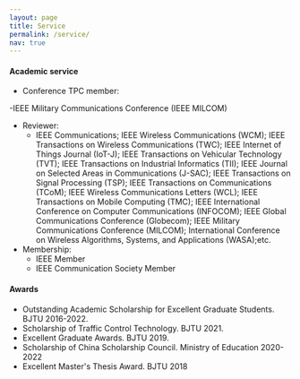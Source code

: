 ```yaml
---
layout: page
title: Service
permalink: /service/
nav: true
---
```


#### Academic service
<!--
- Journal editorship:
  - Editorial board of young scientist, Journal of Computer Science and Technology (JCST) 
- Conference organizer:
  - IJCAI 2019 Publicity co-chair
  - ICDM 2019 transfer learning session chair
- Conference senior member/area chair:
  - IJCAI 2023 senior PC
  - AAAI 2023 senior PC
-->
- Conference TPC member: 


<!-- 
  - ML area: ICML (2023, 2022, 2021, 2020); NeurIPS (2023, 2022, 2021, 2020); ICLR (2023, 2022, 2021)
  - AI area: AAAI (2022, 2021, 2020); IJCAI (2022)
  - CV area: CVPR (2023, 2022, 2021); ICCV (2023, 2021); ECCV (2022)
  - DM area: KDD (2021); WWW (2023, 2022, 2021); SDM (2023, 2022); WSDM (2023)
  - HCI area: UbiComp/IMWUT (2022, 2021, 2020, 2019); CHI (2021, 2019); IEEE VAST (2020)
-->

  -IEEE Military Communications Conference (IEEE MILCOM)
- Reviewer: 
  - IEEE Communications; IEEE Wireless Communications (WCM); IEEE Transactions on Wireless Communications (TWC); IEEE Internet of Things Journal (IoT-J); IEEE Transactions on Vehicular  Technology (TVT); IEEE Transactions on Industrial Informatics (TII); IEEE Journal on Selected Areas in Communications (J-SAC); IEEE Transactions on Signal Processing (TSP); IEEE     Transactions on Communications (TCoM); IEEE Wireless Communications Letters (WCL); IEEE Transactions on Mobile Computing (TMC); IEEE International Conference on Computer          Communications (INFOCOM); IEEE Global Communications Conference (Globecom); IEEE Military Communications Conference (MILCOM); International Conference on Wireless Algorithms, Systems, and Applications (WASA);etc.
- Membership: 
  -  IEEE Member 
  -  IEEE Communication Society Member

#### Awards
- Outstanding Academic Scholarship for Excellent Graduate Students. BJTU 2016-2022.
- Scholarship of Traffic Control Technology. BJTU 2021.
- Excellent Graduate Awards. BJTU 2019.
- Scholarship of China Scholarship Council. Ministry of Education 2020-2022
- Excellent Master's Thesis Award. BJTU 2018
<!--
- Outstanding reviewer. NeurIPS 2022.
- Innovation award. IJCAI federated learning workshop 2022.
- Distinguished doctoral thesis award (中国科学院优秀博士学位论文奖) 2020.
- Best Application Paper Award. IJCAI-19 Federated Machine Learning Workshop 2019.
- Outstanding Scholarship of CAS president (中科院院长优秀奖) 2019.
- Special scholarship of ICT (中科院计算所所长特别奖) 2019.
- Student Scholarship. AAAI Conference on Artificial Intelligence (AAAI) 2019.
- Student Travel Grant. ACM International Conference on Multimedia (ACMMM) 2018.
- Outstanding Reviewer. Neurocomputing. 2018.
- Best Paper. The 3rd International Conference on Crowd Science and Engineering (ICCSE) 2018.
- Student Travel Award. International Conference on Machine Learning (ICML) 2018.
- Student Scholarship. AAAI conference on Artificial Intelligence (AAAI) 2018.
- National Scholarship for PhD students, Ministry of Education 2017.
- Merit Student, UCAS 2017.
- Second prize of Bewinner Innovation scholarship. 2017.
- Excellent Graduate, NCUT 2014.
- Excellent Bachelor's Graduation Thesis, NCUT 2014.
- Beijing Merit Student, Beijing City 2013.
- National Scholarship (3x), Ministry of Education 2012, 2013, 2014.
-->
